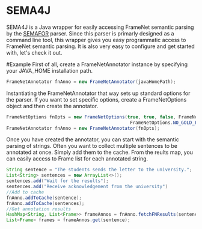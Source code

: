 # SEMA4J
SEMA4J is a Java wrapper for easily accessing FrameNet semantic parsing by the [SEMAFOR](https://github.com/Noahs-ARK/semafor-semantic-parser) parser. Since this parser is primarly
designed as a command line tool, this wrapper gives you easy programmatic access to FrameNet semantic parsing. It is also
very easy to configure and get started with, let's check it out.

#Example
First of all, create a FrameNetAnnotator instance by specifying your JAVA_HOME installation path.
```java
FrameNetAnnotator fnAnno = new FrameNetAnnotator(javaHomePath);
```
Instantiating the FrameNetAnnotator that way sets up standard options for the parser. If you
want to set specific options, create a FrameNetOptions object and then create the annotator.
```java
FrameNetOptions fnOpts = new FrameNetOptions(true, true, false, FrameNetOptions.DECODING_TYPE_BEAM,
                                              FrameNetOptions.NO_GOLD_FILES, javaHomePath);
FrameNetAnnotator fnAnno = new FrameNetAnnotator(fnOpts);
```
Once you have created the annotator, you can start with the semantic parsing of strings.
Often you want to collect multiple sentences to be annotated at once. Simply add them to
the cache. From the reults map, you can easily access to Frame list for each annotated string.
```java
String sentence = "The students sends the letter to the university.";
List<String> sentences = new ArrayList<>();
sentences.add("Wait for the results");
sentences.add("Receive acknowledgement from the university")
//Add to cache
fnAnno.addToCache(sentence);
fnAnno.addToCache(sentences);
//Get annotation results
HashMap<String, List<Frame>> frameAnnos = fnAnno.fetchFNResults(sentence);
List<Frame> frames = frameAnnos.get(sentence);
```
